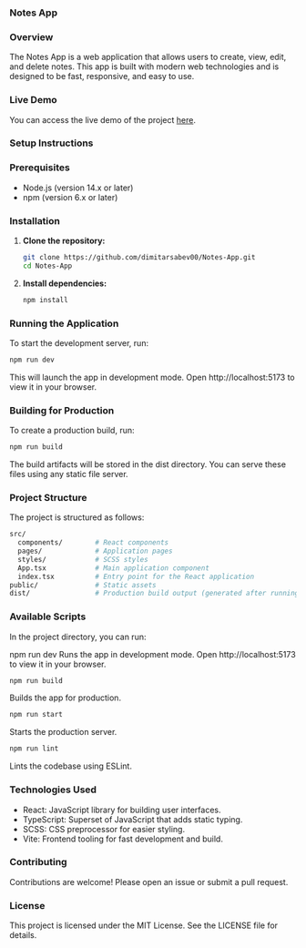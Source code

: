 ### Notes App

### Overview

The Notes App is a web application that allows users to create, view, edit, and delete notes. This app is built with modern web technologies and is designed to be fast, responsive, and easy to use.

### Live Demo

You can access the live demo of the project [here](https://notes-app-a.vercel.app/).

### Setup Instructions

### Prerequisites

- Node.js (version 14.x or later)
- npm (version 6.x or later)

### Installation

1. **Clone the repository:**

   ```bash
   git clone https://github.com/dimitarsabev00/Notes-App.git
   cd Notes-App
   ```

2. **Install dependencies:**
   ```bash
   npm install
   ```

### Running the Application

To start the development server, run:

```bash
npm run dev
```

This will launch the app in development mode. Open http://localhost:5173 to view it in your browser.

### Building for Production

To create a production build, run:

```bash
npm run build
```

The build artifacts will be stored in the dist directory. You can serve these files using any static file server.

### Project Structure

The project is structured as follows:

```bash
src/
  components/        # React components
  pages/             # Application pages
  styles/            # SCSS styles
  App.tsx            # Main application component
  index.tsx          # Entry point for the React application
public/              # Static assets
dist/                # Production build output (generated after running npm run build)
```

### Available Scripts

In the project directory, you can run:

npm run dev
Runs the app in development mode.
Open http://localhost:5173 to view it in your browser.

```bash
npm run build
```

Builds the app for production.

```bash
npm run start
```

Starts the production server.

```bash
npm run lint
```

Lints the codebase using ESLint.

### Technologies Used

<ul>
<li>React: JavaScript library for building user interfaces.</li>
<li>TypeScript: Superset of JavaScript that adds static typing.</li>
<li>SCSS: CSS preprocessor for easier styling.</li>
<li>Vite: Frontend tooling for fast development and build.</li>
</ul>

### Contributing

Contributions are welcome! Please open an issue or submit a pull request.

### License

This project is licensed under the MIT License. See the LICENSE file for details.
